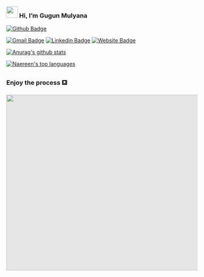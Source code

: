 ### <img src="https://raw.githubusercontent.com/MartinHeinz/MartinHeinz/master/wave.gif" width="30px" style="max-width:100%;"> Hi, I’m Gugun Mulyana  

[![Github Badge](https://img.shields.io/badge/-gugunmulyana7@gmail.com-c14438?style=flat-square&logo=Gmail&logoColor=white&link=mailto:gugunmulyana7@gmail.com)](mailto:gugunmulyana7@gmail.comm)
  
[![Gmail Badge](https://img.shields.io/badge/-gugunmulyana7@gmail.com-c14438?style=flat-square&logo=Gmail&logoColor=white&link=mailto:gugunmulyana7@gmail.com)](mailto:gugunmulyana7@gmail.comm)
[![Linkedin Badge](https://img.shields.io/badge/-GugunMulyana-blue?style=flat-square&logo=Linkedin&logoColor=white&link=https://www.linkedin.com/in/gugun-mulyana-b060a01b7/)](https://www.linkedin.com/in/gugun-mulyana-b060a01b7/)
[![Website Badge](https://img.shields.io/badge/-GugunMulyana.github.io-f39c12?style=flat-square&logo=Rss&logoColor=white&link=https://gugunmulyana.github.io)](https://gugunmulyana.github.io)









[![Anurag's github stats](https://github-readme-stats.vercel.app/api?username=gugunmulyanaa&theme=blue-green)](https://github.com/gugunmulyanaaa/github-readme-stats)









[![Naereen's top languages](https://github-readme-stats.vercel.app/api/top-langs/?username=gugunmulyanaa&theme=blue-green)](https://github.com/gugunmulyanaa/github-readme-stats)

###  Enjoy the process &#x26FE;
<img style="-webkit-user-select: none;margin: auto;cursor: zoom-in;background-color: hsl(0, 0%, 90%);transition: background-color 300ms;" src="https://raw.githubusercontent.com/abhisheknaiidu/abhisheknaiidu/master/code.gif" width="618" height="464">

